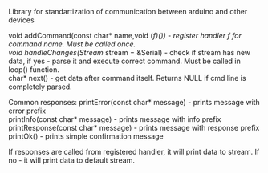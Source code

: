 Library for standartization of communication between arduino and other devices<br>

void addCommand(const char* name,void (*f)()) - register handler f for command name. Must be called once.<br>
void handleChanges(Stream* stream = &Serial) - check if stream has new data, if yes - parse it and execute correct command. Must be called in loop() function.<br>
char* next() - get data after command itself. Returns NULL if cmd line is completely parsed.<br>

Common responses:
printError(const char* message) - prints message with error prefix<br>
printInfo(const char* message) - prints message with info prefix<br>
printResponse(const char* message) - prints message with response prefix<br>
printOk() - prints simple confirmation message<br>

If responses are called from registered handler, it will print data to stream. If no - it will print data to default stream.<br>
